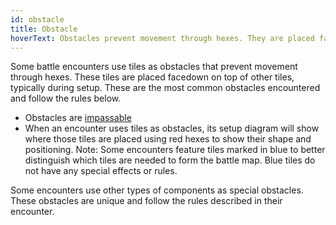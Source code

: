 ```yaml
---
id: obstacle
title: Obstacle
hoverText: Obstacles prevent movement through hexes. They are placed facedown on top of other tiles, typically during setup.
---
```


Some battle encounters use tiles as obstacles that prevent movement through hexes. These tiles are placed facedown on top of other tiles, typically during setup. These are the most common obstacles encountered and follow the rules below.

- Obstacles are [impassable](/docs/glossary/impassable)
- When an encounter uses tiles as obstacles, its setup diagram will show where those tiles are placed using red hexes to show their shape and positioning. Note: Some encounters feature tiles marked in blue to better distinguish which tiles are needed to form the battle map. Blue tiles do not have any special effects or rules.

Some encounters use other types of components as special obstacles. These obstacles are unique and follow the rules described in their encounter.
